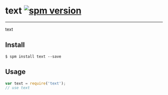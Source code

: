 # text [![spm version](http://spmjs.io/badge/text)](http://spmjs.io/package/text)

---

text

## Install

```
$ spm install text --save
```

## Usage

```js
var text = require('text');
// use text
```
